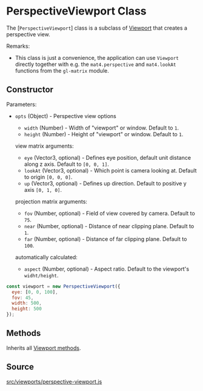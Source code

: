 
# PerspectiveViewport Class

The [`PerspectiveViewport`] class is a subclass of [Viewport](/docs/api-reference/viewport.md) that creates a perspective view.

Remarks:
* This class is just a convenience, the application can use `Viewport` directly
  together with e.g. the `mat4.perspective` and `mat4.lookAt` functions from the
  `gl-matrix` module.

## Constructor

Parameters:

- `opts` (Object) - Perspective view options
  * `width` (Number) - Width of "viewport" or window. Default to `1`.
  * `height` (Number) - Height of "viewport" or window. Default to `1`.

  view matrix arguments:
  * `eye` (Vector3, optional) - Defines eye position, default unit distance along z axis.
    Default to `[0, 0, 1]`.
  * `lookAt` (Vector3, optional) - Which point is camera looking at. Default to origin `[0, 0, 0]`.
  * `up` (Vector3, optional) - Defines up direction. Default to positive y axis `[0, 1, 0]`.

  projection matrix arguments:
  * `fov` (Number, optional) - Field of view covered by camera. Default to `75`.
  * `near` (Number, optional) - Distance of near clipping plane. Default to `1`.
  * `far` (Number, optional) - Distance of far clipping plane. Default to `100`.

  automatically calculated:
  * `aspect` (Number, optional) - Aspect ratio. Default to the viewport's `widht/height`.

```js
const viewport = new PerspectiveViewport({
  eye: [0, 0, 100],
  fov: 45,
  width: 500,
  height: 500
});
```

## Methods

Inherits all [Viewport methods](/docs/api-reference/viewport.md#methods).

## Source
[src/viewports/perspective-viewport.js](https://github.com/uber/deck.gl/blob/4.1-release/src/viewports/perspective-viewport.js)
